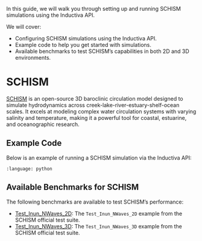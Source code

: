 In this guide, we will walk you through setting up and running SCHISM simulations using the Inductiva API. 

We will cover:

- Configuring SCHISM simulations using the Inductiva API.
- Example code to help you get started with simulations.
- Available benchmarks to test SCHISM’s capabilities in both 
2D and 3D environments.

# SCHISM

[SCHISM](https://ccrm.vims.edu/schismweb/) is an open-source 3D baroclinic 
circulation model designed to simulate hydrodynamics across creek-lake-river-estuary-shelf-ocean scales. It excels at modeling 
complex water circulation systems with varying salinity and temperature, 
making it a powerful tool for coastal, estuarine, and oceanographic 
research.

## Example Code

Below is an example of running a SCHISM simulation via the Inductiva API:

```{literalinclude} ../../examples/schism/schism.py
:language: python
```

## Available Benchmarks for SCHISM

The following benchmarks are available to test SCHISM’s performance:

* [Test_Inun_NWaves_2D](https://benchmarks.inductiva.ai/SCHISM/schism/):
The `Test_Inun_NWaves_2D` example from the SCHISM official test suite.
* [Test_Inun_NWaves_3D](https://benchmarks.inductiva.ai/SCHISM/schism_3d/):
The `Test_Inun_NWaves_3D` example from the SCHISM official test suite.
